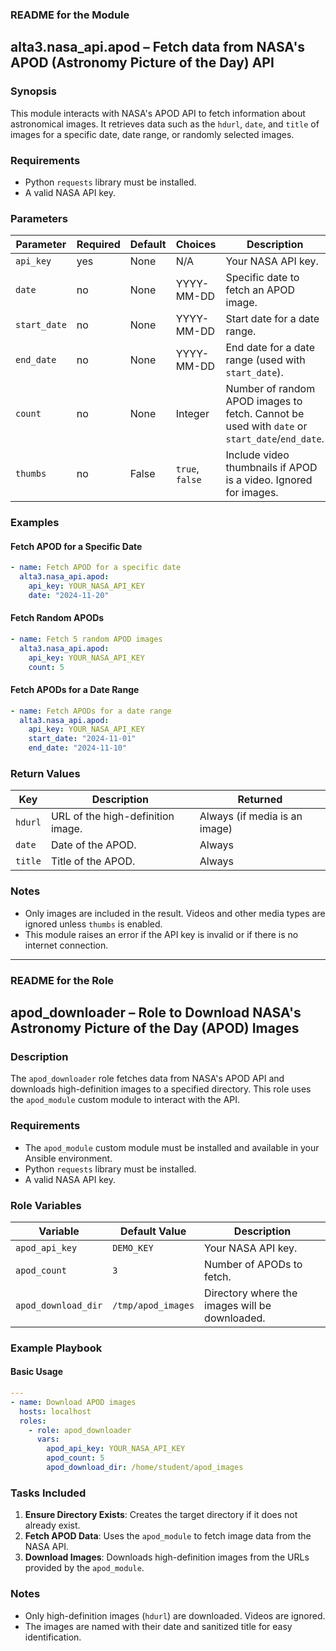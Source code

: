 ### README for the **Module**

## alta3.nasa_api.apod – Fetch data from NASA's APOD (Astronomy Picture of the Day) API

### Synopsis

This module interacts with NASA's APOD API to fetch information about astronomical images. It retrieves data such as the `hdurl`, `date`, and `title` of images for a specific date, date range, or randomly selected images.

### Requirements

- Python `requests` library must be installed.
- A valid NASA API key.

### Parameters

| Parameter     | Required | Default  | Choices      | Description                                                                                     |
|---------------|----------|----------|--------------|-------------------------------------------------------------------------------------------------|
| `api_key`     | yes      | None     | N/A          | Your NASA API key.                                                                              |
| `date`        | no       | None     | YYYY-MM-DD   | Specific date to fetch an APOD image.                                                          |
| `start_date`  | no       | None     | YYYY-MM-DD   | Start date for a date range.                                                                   |
| `end_date`    | no       | None     | YYYY-MM-DD   | End date for a date range (used with `start_date`).                                             |
| `count`       | no       | None     | Integer      | Number of random APOD images to fetch. Cannot be used with `date` or `start_date`/`end_date`.  |
| `thumbs`      | no       | False    | `true`, `false` | Include video thumbnails if APOD is a video. Ignored for images.                              |

### Examples

#### Fetch APOD for a Specific Date
```yaml
- name: Fetch APOD for a specific date
  alta3.nasa_api.apod:
    api_key: YOUR_NASA_API_KEY
    date: "2024-11-20"
```

#### Fetch Random APODs
```yaml
- name: Fetch 5 random APOD images
  alta3.nasa_api.apod:
    api_key: YOUR_NASA_API_KEY
    count: 5
```

#### Fetch APODs for a Date Range
```yaml
- name: Fetch APODs for a date range
  alta3.nasa_api.apod:
    api_key: YOUR_NASA_API_KEY
    start_date: "2024-11-01"
    end_date: "2024-11-10"
```

### Return Values

| Key          | Description                              | Returned |
|--------------|------------------------------------------|----------|
| `hdurl`      | URL of the high-definition image.        | Always (if media is an image) |
| `date`       | Date of the APOD.                       | Always |
| `title`      | Title of the APOD.                      | Always |

### Notes

- Only images are included in the result. Videos and other media types are ignored unless `thumbs` is enabled.
- This module raises an error if the API key is invalid or if there is no internet connection.

---

### README for the **Role**

## apod_downloader – Role to Download NASA's Astronomy Picture of the Day (APOD) Images

### Description

The `apod_downloader` role fetches data from NASA's APOD API and downloads high-definition images to a specified directory. This role uses the `apod_module` custom module to interact with the API.

### Requirements

- The `apod_module` custom module must be installed and available in your Ansible environment.
- Python `requests` library must be installed.
- A valid NASA API key.

### Role Variables

| Variable            | Default Value       | Description                                                                               |
|---------------------|---------------------|-------------------------------------------------------------------------------------------|
| `apod_api_key`      | `DEMO_KEY`          | Your NASA API key.                                                                        |
| `apod_count`        | `3`                 | Number of APODs to fetch.                                                                 |
| `apod_download_dir` | `/tmp/apod_images` | Directory where the images will be downloaded.                                            |

### Example Playbook

#### Basic Usage
```yaml
---
- name: Download APOD images
  hosts: localhost
  roles:
    - role: apod_downloader
      vars:
        apod_api_key: YOUR_NASA_API_KEY
        apod_count: 5
        apod_download_dir: /home/student/apod_images
```

### Tasks Included

1. **Ensure Directory Exists**: Creates the target directory if it does not already exist.
2. **Fetch APOD Data**: Uses the `apod_module` to fetch image data from the NASA API.
3. **Download Images**: Downloads high-definition images from the URLs provided by the `apod_module`.

### Notes

- Only high-definition images (`hdurl`) are downloaded. Videos are ignored.
- The images are named with their date and sanitized title for easy identification.
